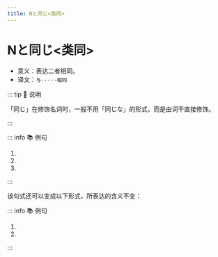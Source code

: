 ```yaml
---
title: Nと同じ<类同>
---
```


# Nと同じ<类同>

- 意义：表达二者相同。
- 译文：`与·····相同`

::: tip :bookmark: 说明

「同じ」在修饰名词时，一般不用「同じな」的形式，而是由词干直接修饰。

:::

::: info :books: 例句

1. <grammer-content sentence="[美穂/みほさん]ですか。[私/わたし]**と[同/おな]じ**[名前/なまえ]ですね。" trans="叫美穗啊。跟我的名字一样诶。" />
1. <grammer-content sentence="[李/り]さんは[私/わたし]**と[同/おな]じ**クラスです。" trans='小李和我同班。' />
1. <grammer-content sentence="[法/ほう][学部/がくぶ]は[経済/けいざい][学部/がくぶ]**と[同/おな]じ**[建物/たてもの]です。" trans='法学系和经济系在同一栋楼里。' />

:::

该句式还可以变成以下形式，所表达的含义不变：

::: info :books: 例句

1. <grammer-content sentence="[妹/いもうと]は[私/わたし]**と**[小学校/しょうがっこう]**が[同/おな]じ**です。" trans="我妹跟我上的同一所小学。" />
1. <grammer-content sentence="[李/り]さんは[私/わたし]**と**クラス**が[同/おな]じ**です。" trans='小李和我同班。' />

:::
